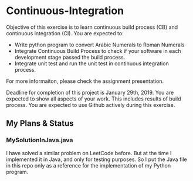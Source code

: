 # Continuous-Integration
Objective of this exercise is to learn continuous build process (CB) and continuous integration (CI). 
You are expected to: 

- Write python program to convert Arabic Numerals to Roman Numerals 
- Integrate Continuous Build Process to check if your software in each development stage passed the build process. 
- Integrate unit test and run the unit test in continuous integration process.

For more informaiton, please check the assignment presentation.

Deadline for completion of this project is January 29th, 2019. 
You are expected to show all aspects of your work. This includes results of build process. 
You are expected to use Github actively during this exercise.


## My Plans & Status

### MySolutionInJava.java
I have solved a similar problem on LeetCode before. 
But at the time I implemented it in Java, and only for testing purposes. 
So I put the Java file in this repo only as a reference for the implementation of my Python program.
